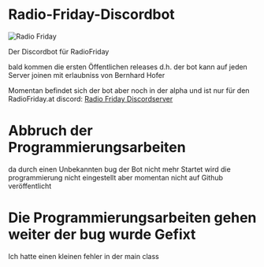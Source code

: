 # Radio-Friday-Discordbot

![Radio Friday](https://ragefx.de/radiofriday/bot/Unbenannsgt.png)

Der Discordbot für RadioFriday

bald kommen die ersten Öffentlichen releases d.h. der bot kann auf jeden Server joinen mit erlaubniss von Bernhard Hofer 

Momentan befindet sich der bot aber noch in der alpha und ist nur für den RadioFriday.at discord: [Radio Friday Discordserver](https://discord.gg/yVuFnqq "klick hier zum joinen")

# Abbruch der Programmierungsarbeiten

da durch einen Unbekannten bug der Bot nicht mehr Startet wird die programmierung nicht eingestellt aber momentan nicht auf Github veröffentlicht

# Die Programmierungsarbeiten gehen weiter der bug wurde Gefixt
Ich hatte einen kleinen fehler in der main class
